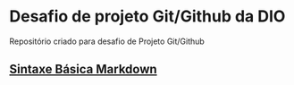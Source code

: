 # Desafio de projeto Git/Github da DIO
Repositório criado para desafio de Projeto Git/Github

## [Sintaxe Básica Markdown](https://www.markdownguide.org/basic-syntax/)
